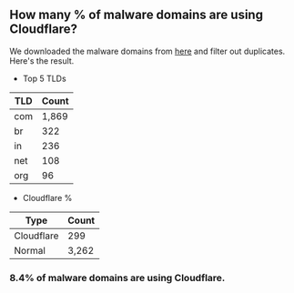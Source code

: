 ## How many % of malware domains are using Cloudflare?


We downloaded the malware domains from [here](https://urlhaus.abuse.ch) and filter out duplicates.
Here's the result.


[//]: # (start replacement)


- Top 5 TLDs

| TLD | Count |
| --- | --- |
| com | 1,869 |
| br | 322 |
| in | 236 |
| net | 108 |
| org | 96 |


- Cloudflare %

| Type | Count |
| --- | --- |
| Cloudflare | 299 |
| Normal | 3,262 |


### 8.4% of malware domains are using Cloudflare.
